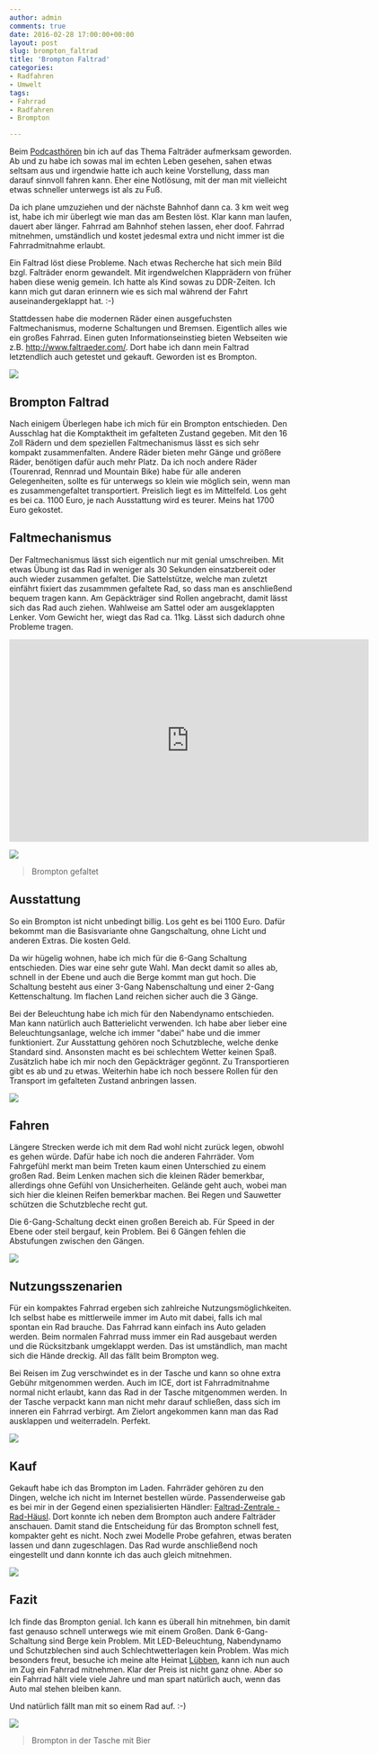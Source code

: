```yaml
---
author: admin
comments: true
date: 2016-02-28 17:00:00+00:00
layout: post
slug: brompton_faltrad
title: 'Brompton Faltrad'
categories:
- Radfahren
- Umwelt
tags:
- Fahrrad
- Radfahren
- Brompton

---
```


Beim [Podcasthören](http://freakshow.fm/fs163-mentale-menopause) bin ich auf das Thema Falträder aufmerksam geworden. Ab und zu habe ich sowas mal im echten Leben gesehen, sahen etwas seltsam aus und irgendwie hatte ich auch keine Vorstellung, dass man darauf sinnvoll fahren kann. Eher eine Notlösung, mit der man mit vielleicht etwas schneller unterwegs ist als zu Fuß.

Da ich plane umzuziehen und der nächste Bahnhof dann ca. 3 km weit weg ist, habe ich mir überlegt wie man das am Besten löst. Klar kann man laufen, dauert aber länger. Fahrrad am Bahnhof stehen lassen, eher doof. Fahrrad mitnehmen, umständlich und kostet jedesmal extra und nicht immer ist die Fahrradmitnahme erlaubt.

Ein Faltrad löst diese Probleme. Nach etwas Recherche hat sich mein Bild bzgl. Falträder enorm gewandelt. Mit irgendwelchen Klapprädern von früher haben diese wenig gemein. Ich hatte als Kind sowas zu DDR-Zeiten. Ich kann mich gut daran erinnern wie es sich mal während der Fahrt auseinandergeklappt hat. :-)

Stattdessen habe die modernen Räder einen ausgefuchsten Faltmechanismus, moderne Schaltungen und Bremsen. Eigentlich alles wie ein großes Fahrrad. Einen guten Informationseinstieg bieten Webseiten wie z.B. http://www.faltraeder.com/. Dort habe ich dann mein Faltrad letztendlich auch getestet und gekauft. Geworden ist es Brompton.

![](/assets/uploads/2016/2/brompton1.jpg)

## Brompton Faltrad

Nach einigem Überlegen habe ich mich für ein Brompton entschieden. Den Ausschlag hat die Komptaktheit im gefalteten Zustand gegeben. Mit den 16 Zoll Rädern und dem speziellen Faltmechanismus lässt es sich sehr kompakt zusammenfalten. Andere Räder bieten mehr Gänge und größere Räder, benötigen dafür auch mehr Platz. Da ich noch andere Räder (Tourenrad, Rennrad und Mountain Bike) habe für alle anderen Gelegenheiten, sollte es für unterwegs so klein wie möglich sein, wenn man es zusammengefaltet transportiert. 
Preislich liegt es im Mittelfeld. Los geht es bei ca. 1100 Euro, je nach Ausstattung wird es teurer. Meins hat 1700 Euro gekostet.



## Faltmechanismus

Der Faltmechanismus lässt sich eigentlich nur mit genial umschreiben. Mit etwas Übung ist das Rad in weniger als 30 Sekunden einsatzbereit oder auch wieder zusammen gefaltet. Die Sattelstütze, welche man zuletzt einfährt fixiert das zusammmen gefaltete Rad, so dass man es anschließend bequem tragen kann. Am Gepäckträger sind Rollen angebracht, damit lässt sich das Rad auch ziehen. Wahlweise am Sattel oder am ausgeklappten Lenker. Vom Gewicht her, wiegt das Rad ca. 11kg. Lässt sich dadurch ohne Probleme tragen.

<iframe width="640" height="360" src="https://www.youtube.com/embed/ehYzR2B5c8s" frameborder="0" allowfullscreen></iframe>


![](/assets/uploads/2016/2/brompton5.jpg)

<blockquote>Brompton gefaltet</blockquote>

## Ausstattung

So ein Brompton ist nicht unbedingt billig. Los geht es bei 1100 Euro. Dafür bekommt man die Basisvariante ohne Gangschaltung, ohne Licht und anderen Extras. Die kosten Geld.

Da wir hügelig wohnen, habe ich mich für die 6-Gang Schaltung entschieden. Dies war eine sehr gute Wahl. Man deckt damit so alles ab, schnell in der Ebene und auch die Berge kommt man gut hoch. Die Schaltung besteht aus einer 3-Gang Nabenschaltung und einer 2-Gang Kettenschaltung. Im flachen Land reichen sicher auch die 3 Gänge.

Bei der Beleuchtung habe ich mich für den Nabendynamo entschieden. Man kann natürlich auch Batterielicht verwenden. Ich habe aber lieber eine Beleuchtungsanlage, welche ich immer "dabei" habe und die immer funktioniert. Zur Ausstattung gehören noch Schutzbleche, welche denke Standard sind. Ansonsten macht es bei schlechtem Wetter keinen Spaß. Zusätzlich habe ich mir noch den Gepäckträger gegönnt. Zu Transportieren gibt es ab und zu etwas. Weiterhin habe ich noch bessere Rollen für den Transport im gefalteten Zustand anbringen lassen. 

![](/assets/uploads/2016/2/brompton2.jpg)

## Fahren

Längere Strecken werde ich mit dem Rad wohl nicht zurück legen, obwohl es gehen würde. Dafür habe ich noch die anderen Fahrräder. Vom Fahrgefühl merkt man beim Treten kaum einen Unterschied zu einem großen Rad. Beim Lenken machen sich die kleinen Räder bemerkbar, allerdings ohne Gefühl von Unsicherheiten. Gelände geht auch, wobei man sich hier die kleinen Reifen bemerkbar machen. Bei Regen und Sauwetter schützen die Schutzbleche recht gut. 

Die 6-Gang-Schaltung deckt einen großen Bereich ab. Für Speed in der Ebene oder steil bergauf, kein Problem. Bei 6 Gängen fehlen die Abstufungen zwischen den Gängen. 

![](/assets/uploads/2016/2/brompton3.jpg)

## Nutzungsszenarien

Für ein kompaktes Fahrrad ergeben sich zahlreiche Nutzungsmöglichkeiten. Ich selbst habe es mittlerweile immer im Auto mit dabei, falls ich mal spontan ein Rad brauche. Das Fahrrad kann einfach ins Auto geladen werden. Beim normalen Fahrrad muss immer ein Rad ausgebaut werden und die Rücksitzbank umgeklappt werden. Das ist umständlich, man macht sich die Hände dreckig. All das fällt beim Brompton weg.

Bei Reisen im Zug verschwindet es in der Tasche und kann so ohne extra Gebühr mitgenommen werden. Auch im ICE, dort ist Fahrradmitnahme normal nicht erlaubt, kann das Rad in der Tasche mitgenommen werden. In der Tasche verpackt kann man nicht mehr darauf schließen, dass sich im inneren ein Fahrrad verbirgt. Am Zielort angekommen kann man das Rad ausklappen und weiterradeln. Perfekt. 

![](/assets/uploads/2016/2/brompton4.jpg)

## Kauf

Gekauft habe ich das Brompton im Laden. Fahrräder gehören zu den Dingen, welche ich nicht im Internet bestellen würde. Passenderweise gab es bei mir in der Gegend einen spezialisierten Händler: [Faltrad-Zentrale - Rad-Häusl](http://www.faltraeder.com/). Dort konnte ich neben dem Brompton auch andere Falträder anschauen. Damit stand die Entscheidung für das Brompton schnell fest, kompakter geht es nicht. Noch zwei Modelle Probe gefahren, etwas beraten lassen und dann zugeschlagen. Das Rad wurde anschließend noch eingestellt und dann konnte ich das auch gleich mitnehmen.

![](/assets/uploads/2016/2/brompton5.jpg)

## Fazit

Ich finde das Brompton genial. Ich kann es überall hin mitnehmen, bin damit fast genauso schnell unterwegs wie mit einem Großen. Dank 6-Gang-Schaltung sind Berge kein Problem. Mit LED-Beleuchtung, Nabendynamo und Schutzblechen sind auch Schlechtwetterlagen kein Problem. Was mich besonders freut, besuche ich meine alte Heimat [Lübben](http://www.luebben.de/), kann ich nun auch im Zug ein Fahrrad mitnehmen. Klar der Preis ist nicht ganz ohne. Aber so ein Fahrrad hält viele viele Jahre und man spart natürlich auch, wenn das Auto mal stehen bleiben kann.

Und natürlich fällt man mit so einem Rad auf. :-)


![](/assets/uploads/2016/2/brompton6.jpg)

<blockquote>Brompton in der Tasche mit Bier</blockquote>